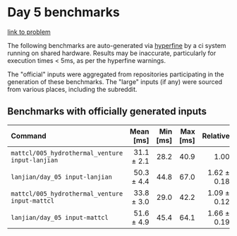 # Day 5 benchmarks

[link to problem](http://adventofcode.com/2021/day/5)

The following benchmarks are auto-generated via [hyperfine](https://github.com/sharkdp/hyperfine) by a ci system running on shared hardware. Results may be inaccurate, particularly for execution times < 5ms, as per the hyperfine warnings.

The "official" inputs were aggregated from repositories participating in the generation of these benchmarks. The "large" inputs (if any) were sourced from various places, including the subreddit.

## Benchmarks with officially generated inputs
| Command | Mean [ms] | Min [ms] | Max [ms] | Relative |
|:---|---:|---:|---:|---:|
| `mattcl/005_hydrothermal_venture input-lanjian` | 31.1 ± 2.1 | 28.2 | 40.9 | 1.00 |
| `lanjian/day_05 input-lanjian` | 50.3 ± 4.4 | 44.8 | 67.0 | 1.62 ± 0.18 |
| `mattcl/005_hydrothermal_venture input-mattcl` | 33.8 ± 3.0 | 29.0 | 42.2 | 1.09 ± 0.12 |
| `lanjian/day_05 input-mattcl` | 51.6 ± 4.9 | 45.4 | 64.1 | 1.66 ± 0.19 |
